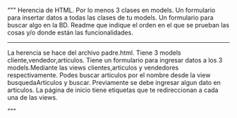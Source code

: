 """
Herencia de HTML.
Por lo menos 3 clases en models.
Un formulario para insertar datos a todas las clases de tu models.
Un formulario para buscar algo en la BD.
Readme que indique el orden en el que se prueban las cosas y/o donde están las funcionalidades.
***************************************************************************************************
La herencia se hace del archivo padre.html.
Tiene 3 models cliente,vendedor,articulos.
Tiene un formulario para ingresar datos a los 3 models.Mediante las views clientes,articulos y vendedores respectivamente.
Podes buscar articulos por el nombre desde la view busquedaArticulos y buscar. Previamente se debe ingresar algun dato en articulos.
La página de inicio tiene etiquetas que te redireccionan a cada una de las views.

"""